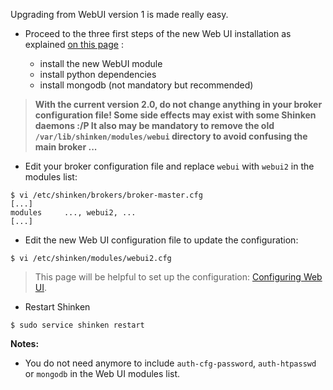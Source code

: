 Upgrading from WebUI version 1 is made really easy. 

* Proceed to the three first steps of the new Web UI installation as explained [on this page](https://github.com/shinken-monitoring/mod-webui/wiki/Installation) : 

  - install the new WebUI module
  - install python dependencies
  - install mongodb (not mandatory but recommended) 

> **With the current version 2.0, do not change anything in your broker configuration file! Some side effects may exist with some Shinken daemons :/P It also may be mandatory to remove the old `/var/lib/shinken/modules/webui` directory to avoid confusing the main broker ...**

* Edit your broker configuration file and replace `webui` with `webui2` in the modules list:
```
$ vi /etc/shinken/brokers/broker-master.cfg
[...]
modules     ..., webui2, ...
[...]
```

* Edit the new Web UI configuration file to update the configuration:
```
$ vi /etc/shinken/modules/webui2.cfg
```

> This page will be helpful to set up the configuration: [Configuring Web UI](https://github.com/shinken-monitoring/mod-webui/wiki/Configuration---Main-parameters). 

* Restart Shinken
```
$ sudo service shinken restart
```

**Notes:**
* You do not need anymore to include `auth-cfg-password`, `auth-htpasswd` or `mongodb` in the Web UI modules list.